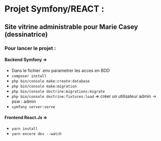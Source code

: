 # Projet Symfony/REACT : 
## Site vitrine administrable pour Marie Casey (dessinatrice)

### Pour lancer le projet :
#### Backend Symfony =>
  - Dans le fichier .env parametrer les acces en BDD
  - <code>composer install</code>
  - <code>php bin/console make:create:database</code>
  - <code>php bin/console make:migration</code>
  - <code>php bin/console doctrine:migrations:migrate</code>
  - <code>php bin/console doctrine:fixtures:load</code> 
          => créer un utilisateur admin -> psw : admin
  - <code>symfony server:serve</code>
#### Frontend React.Js =>
  - <code>yarn install</code>
  - <code>yarn encore dev --watch</code>
    

